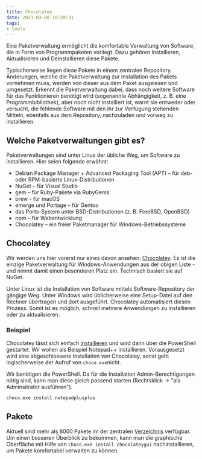 ```yaml
---
title: Chocolatey
date: 2021-03-08 10:59:31
tags:
- tools
---
```


Eine Paketverwaltung ermöglicht die komfortable Verwaltung von Software, die in Form von Programmpaketen vorliegt. Dazu gehören Installieren, Aktualisieren und Deinstallieren diese Pakete.

Typischerweise liegen diese Pakete in einem zentralen Repository. Änderungen, welche die Paketverwaltung zur Installation des Pakets vornehmen muss, werden von dieser aus dem Paket ausgelesen und umgesetzt. Erkennt die Paketverwaltung dabei, dass noch weitere Software für das Funktionieren benötigt wird (sogenannte Abhängigkeit, z. B. eine Programmbibliothek), aber noch nicht installiert ist, warnt sie entweder oder versucht, die fehlende Software mit den ihr zur Verfügung stehenden Mitteln, ebenfalls aus dem Repository, nachzuladen und vorweg zu installieren.

## Welche Paketverwaltungen gibt es?

Paketverwaltungen sind unter Linux der übliche Weg, um Software zu installieren. Hier seien folgende erwähnt:

- Debian Package Manager + Advanced Packaging Tool (APT) – für deb- oder RPM-basierte Linux-Distributionen
- NuGet – für Visual Studio
- gem – für Ruby-Pakete via RubyGems
- brew - für macOS
- emerge und Portage – für Gentoo
- das Ports-System unter BSD-Distributionen (z. B. FreeBSD, OpenBSD)
- npm – für Webentwicklung
- Chocolatey – ein freier Paketmanager für Windows-Betriebssysteme

## Chocolatey

Wir werden uns hier vorerst nur eines davon ansehen: [Chocolatey](https://chocolatey.org/). Es ist die einzige Paketverwaltung für Windows-Anwendungen aus der obigen Liste - und nimmt damit einen besonderen Platz ein. Technisch basiert sie auf NuGet.

Unter Linux ist die Installation von Software mittels Software-Repository der gängige Weg. Unter Windows wird üblicherweise eine Setup-Datei auf den Rechner übertragen und dort ausgeführt. Chocolatey automatisiert diesen Prozess. Somit ist es möglich, schnell mehrere Anwendungen zu installieren oder zu aktualisieren.

### Beispiel

Chocolatey lässt sich einfach [installieren](https://chocolatey.org/install) und wird dann über die PowerShell gestartet. Wir wollen als Beispiel Notepad++ installieren. Vorausgesetzt wird eine abgeschlossene Installation von Chocolatey, sonst geht logischerweise der Aufruf von ``choco.exe``nicht.

Wir benötigen die PowerShell. Da für die Installation Admin-Berechtigungen nötig sind, kann man diese gleich passend starten (Rechtsklick -> "als Adminsitrator ausführen").

```bash
choco.exe install notepadplusplus
```

## Pakete

Aktuell sind mehr als 8000 Pakete im der zentralen [Verzeichnis](https://chocolatey.org/packages) verfügbar. Um einen besseren Überblick zu bekommen, kann man die graphische Oberfläche mit Hilfe von ``choco.exe install chocolateygui`` nachinstallieren, um Pakete komfortabel verwalten zu können.
